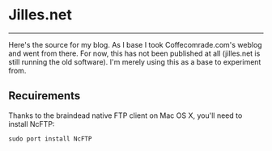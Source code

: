 # Jilles.net
***
Here's the source for my blog. As I base I took Coffecomrade.com's weblog and went from there. For now, this has not been published at all (jilles.net is still running the old software). I'm merely using this as a base to experiment from.

Recuirements
------------
Thanks to the braindead native FTP client on Mac OS X, you'll need to install NcFTP:

    sudo port install NcFTP
